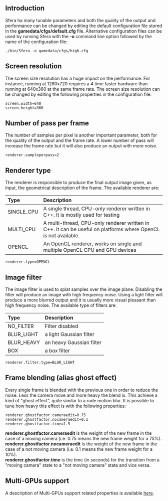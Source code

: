 

## Introduction ##

Sfera ha many tunable parameters and both the quality of the output and performance can be changed by editing the default configuration file stored in the **gamedata/cfgs/default.cfg** file.
Alternative configuration files can be used by running Sfera with the **-o** command line option followed by the name of the configuration file:

```
./bin/Sfera -o gamedata/cfgs/high.cfg
```

## Screen resolution ##

The screen size resolution has a huge impact on the performance. For instance, running at 1280x720 requires a 4 time faster hardware than running at 640x360 at the same frame rate. The screen size resolution can be changed by editing the following properties in the configuration file:

```
screen.width=640
screen.height=360
```

## Number of pass per frame ##

The number of samples per pixel is another important parameter, both for the quality of the output and the frame rate. A lower number of pass will increase the frame rate but it will also produce an output with more noise.

```
renderer.sampleperpass=2
```

## Renderer type ##

The renderer is responsible to produce the final output image given, as input, the geometrical description of the frame. The available renderer are:

| **Type** | **Description** |
|:---------|:----------------|
| SINGLE\_CPU | A single thread, CPU-only renderer written in C++. It is mostly used for testing |
| MULTI\_CPU | A multi-thread, CPU-only renderer written in C++. It can be useful on platforms where OpenCL is not available. |
| OPENCL   | An OpenCL renderer, works on single and multiple OpenCL CPU and GPU devices |

```
renderer.type=OPENCL
```

## Image filter ##

The image filter is used to splat samples over the image plane. Disabling the filter will produce an image with high frequency noise. Using a light filter will produce a more blurred output and it is usually more visual pleasant than high frequency noise.
The available type of filters are:

| **Type** | **Description** |
|:---------|:----------------|
| NO\_FILTER | Filter disabled |
| BLUR\_LIGHT | a light Gaussian filter |
| BLUR\_HEAVY | an heavy Gaussian filter |
| BOX      | a box filter    |

```
renderer.filter.type=BLUR_LIGHT
```

## Frame blending (alias ghost effect) ##

Every single frame is blended with the previous one in order to reduce the noise. Less the camera move and more heavy the blend is. This achieve a kind of "ghost effect", quite similar to a rude motion blur.
It is possible to tune how heavy this effect is with the following properties:

```
renderer.ghostfactor.cameraedit=0.75
renderer.ghostfactor.nocameraedit=0.1
renderer.ghostfactor.time=1.5
```

**renderer.ghostfactor.cameraedit** is the weight of the new frame in the case of a moving camera (i.e. 0.75 means the new frame weight for a 75%).<br />
**renderer.ghostfactor.nocameraedit** is the weight of the new frame in the case of a not moving camera (i.e. 0.1 means the new frame weight for a 10%).<br />
**renderer.ghostfactor.time** is the time (in seconds) for the transition from a "moving camera" state to a "not moving camera" state and vice versa.

## Multi-GPUs support ##

A description of Multi-GPUs support related properties is available [here](MultiGPUsConfiguration.md).